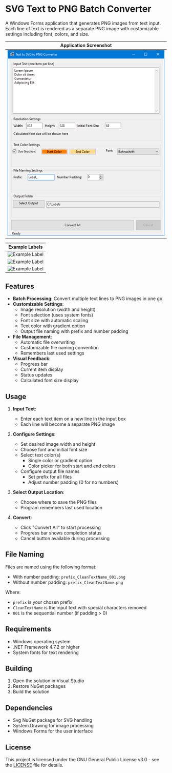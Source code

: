 # SVG Text to PNG Batch Converter

A Windows Forms application that generates PNG images from text input. Each line of text is rendered as a separate PNG image with customizable settings including font, colors, and size.

<div align="center">
  
  | Application Screenshot |
  |:--:|
  | ![Application Screenshot](screenshots/main-window.png) |
  
  | Example Labels |
  |:--:|
  | ![Example Label](screenshots/Label_LoremIpsum.png)  |
  | ![Example Label](screenshots/Label_DolorsitAmet.png) |
  | ![Example Label](screenshots/Label_Consectetur.png) |

</div>

## Features

- **Batch Processing**: Convert multiple text lines to PNG images in one go
- **Customizable Settings**:
  - Image resolution (width and height)
  - Font selection (uses system fonts)
  - Font size with automatic scaling
  - Text color with gradient option
  - Output file naming with prefix and number padding
- **File Management**:
  - Automatic file overwriting
  - Customizable file naming convention
  - Remembers last used settings
- **Visual Feedback**:
  - Progress bar
  - Current item display
  - Status updates
  - Calculated font size display

## Usage

1. **Input Text**:
   - Enter each text item on a new line in the input box
   - Each line will become a separate PNG image

2. **Configure Settings**:
   - Set desired image width and height
   - Choose font and initial font size
   - Select text color(s)
     - Single color or gradient option
     - Color picker for both start and end colors
   - Configure output file names
     - Set prefix for all files
     - Adjust number padding (0 for no numbers)

3. **Select Output Location**:
   - Choose where to save the PNG files
   - Program remembers last used location

4. **Convert**:
   - Click "Convert All" to start processing
   - Progress bar shows completion status
   - Cancel button available during processing

## File Naming

Files are named using the following format:
- With number padding: `prefix_CleanTextName_001.png`
- Without number padding: `prefix_CleanTextName.png`

Where:
- `prefix` is your chosen prefix
- `CleanTextName` is the input text with special characters removed
- `001` is the sequential number (if padding > 0)

## Requirements

- Windows operating system
- .NET Framework 4.7.2 or higher
- System fonts for text rendering

## Building

1. Open the solution in Visual Studio
2. Restore NuGet packages
3. Build the solution

## Dependencies

- Svg NuGet package for SVG handling
- System.Drawing for image processing
- Windows Forms for the user interface

## License

This project is licensed under the GNU General Public License v3.0 - see the [LICENSE](LICENSE) file for details.
